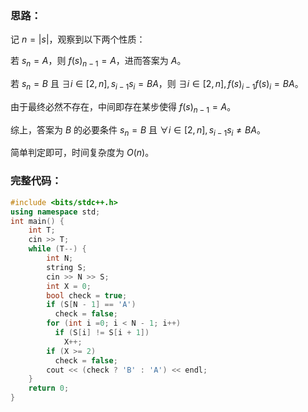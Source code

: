 ### 思路：

记 $n=|s|$，观察到以下两个性质：

若 $s_n=A$，则 $f(s)_{n-1}=A$，进而答案为 $A$。

若 $s_n=B$ 且 $\exists i\in [2,n],s_{i-1}s_{i}=BA$，则 $\exists i\in [2,n],f(s)_{i-1}f(s)_{i}=BA$。

由于最终必然不存在，中间即存在某步使得 $f(s)_{n-1}=A$。

综上，答案为 $B$ 的必要条件 $s_n=B$ 且 $\forall i\in [2,n],s_{i-1}s_{i}\ne BA$。

简单判定即可，时间复杂度为 $O(n)$。

### 完整代码：

```cpp
#include <bits/stdc++.h>
using namespace std;
int main() {
	int T;
    cin >> T;
    while (T--) {
    	int N;
		string S;
    	cin >> N >> S;
    	int X = 0;
    	bool check = true;
    	if (S[N - 1] == 'A') 
		  check = false;
    	for (int i =0; i < N - 1; i++)
		  if (S[i] != S[i + 1]) 
		    X++;
        if (X >= 2) 
		  check = false;
    	cout << (check ? 'B' : 'A') << endl;
	}
	return 0;
}
```
